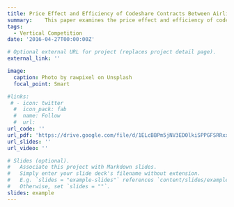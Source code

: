 ```yaml
---
title: Price Effect and Efficiency of Codeshare Contracts Between Airlines
summary: 	This paper examines the price effect and efficiency of codeshare contracts between codeshare carriers in the airline industry. Different supply models of vertical relationships are compared. The models considered are a vertically integrated model, a linear pricing model, a linear pricing model unifying firm's both upstream and downstream profit, an alternative linear pricing model that allows upstream markup only in specific markets, and a model that allows for cooperative pricing behavior within codeshare alliances. I provide empirical evidence that no upstream margin exists in the vertical relationship, but the U.S. domestic codeshare agreement facilitates tacit collusion. Counterfactual simulations show that prices would be about 2\% lower under Nash-Bertrand competition but the withdrawal of codeshare products decreases the consumer surplus in 46.42\% of markets where the benefits of product variety outweigh the price effects. 
tags:
  - Vertical Competition
date: '2016-04-27T00:00:00Z'

# Optional external URL for project (replaces project detail page).
external_link: ''

image:
  caption: Photo by rawpixel on Unsplash
  focal_point: Smart

#links:
 # - icon: twitter
  #  icon_pack: fab
  #  name: Follow
  #  url: 
url_code: ''
url_pdf: 'https://drive.google.com/file/d/1ELcBBPm5jNV3ED0lkiSPPGFSRRxx8Fla/view?usp=sharing'
url_slides: ''
url_video: ''

# Slides (optional).
#   Associate this project with Markdown slides.
#   Simply enter your slide deck's filename without extension.
#   E.g. `slides = "example-slides"` references `content/slides/example-slides.md`.
#   Otherwise, set `slides = ""`.
slides: example
---
```


